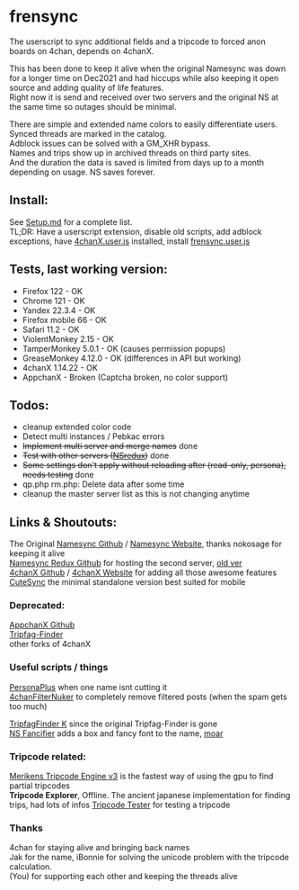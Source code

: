 # frensync
The userscript to sync additional fields and a tripcode to forced anon boards on 4chan, depends on 4chanX.

This has been done to keep it alive when the original Namesync was down for a longer time on Dec2021 and had hiccups while also keeping it open source and adding quality of life features.  
Right now it is send and received over two servers and the original NS at the same time so outages should be minimal.

There are simple and extended name colors to easily differentiate users.  
Synced threads are marked in the catalog.  
Adblock issues can be solved with a GM_XHR bypass.  
Names and trips show up in archived threads on third party sites.  
And the duration the data is saved is limited from days up to a month depending on usage. NS saves forever.

## Install:
See [Setup.md](https://github.com/OPROSVOs/frensync/blob/main/SETUP.md) for a complete list.  
TL;DR: Have a userscript extension, disable old scripts, add adblock exceptions, have [4chanX.user.js](https://www.4chan-x.net/builds/4chan-X.user.js) installed, install [frensync.user.js](https://github.com/OPROSVOs/frensync/raw/main/frensync.user.js)


## Tests, last working version:
* Firefox 122 - OK
* Chrome 121 - OK
* Yandex 22.3.4 - OK
* Firefox mobile 66 - OK
* Safari 11.2 - OK
* ViolentMonkey 2.15 - OK
* TamperMonkey 5.0.1 - OK (causes permission popups)
* GreaseMonkey  4.12.0 - OK (differences in API but working)
* 4chanX 1.14.22 - OK
* AppchanX - Broken (Captcha broken, no color support)

## Todos:
* cleanup extended color code
* Detect multi instances / Pebkac errors
* ~~Implement multi server and merge names~~ done
* ~~Test with other servers ([NSredux](https://github.com/iBoonie/namesyncredux))~~ done
* ~~Some settings don't apply without reloading after (read-only, persona), needs testing~~ done
* qp.php rm.php: Delete data after some time
* cleanup the master server list as this is not changing anytime

## Links & Shoutouts:
The Original [Namesync Github](https://github.com/milkytiptoe/Name-Sync/) / [Namesync Website](https://milkytiptoe.github.io/Name-Sync/), thanks nokosage for keeping it alive     
[Namesync Redux Github](https://github.com/iBoonie/namesync-redux-flatfile) for hosting the second server, [old ver](https://github.com/iBoonie/namesyncredux)   
[4chanX Github](https://github.com/ccd0/4chan-x) / [4chanX Website](https://www.4chan-x.net/) for adding all those awesome features  
[CuteSync](https://github.com/ErinSteph/Cute-Sync) the minimal standalone version best suited for mobile  

### Deprecated: 

[AppchanX Github](https://github.com/zixaphir/appchan-x)  
[Tripfag-Finder](https://github.com/bstats/Tripfag-Finder)  
other forks of 4chanX  

### Useful scripts / things

[PersonaPlus](https://github.com/ErinSteph/PersonaPlus) when one name isnt cutting it  
[4chanFilterNuker](https://github.com/nokosage/4chan-Filter-Nuker/tree/master) to completely remove filtered posts (when the spam gets too much)  

[TripfagFinder K](https://github.com/ErinSteph/Tripfag-Finder-K) since the original Tripfag-Finder is gone  
[NS Fancifier](https://github.com/specialeddy/namesync-fancifier) adds a box and fancy font to the name, [moar](https://specialeddy.github.io/archive)  

### Tripcode related:
[Merikens Tripcode Engine v3](https://github.com/meriken/merikens-tripcode-engine-v3) is the fastest way of using the gpu to find partial tripcodes   
**Tripcode Explorer**, Offline. The ancient japanese implementation for finding trips, had lots of infos
[Tripcode Tester](https://nonegiven.github.io/tripcode) for testing a tripcode  

### Thanks

4chan for staying alive and bringing back names    
Jak for the name, iBonnie for solving the unicode problem with the tripcode calculation.  
(You) for supporting each other and keeping the threads alive  
